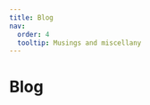 ```yaml
---
title: Blog
nav:
  order: 4
  tooltip: Musings and miscellany
---
```


# <i class="fas fa-feather-alt"></i>Blog
